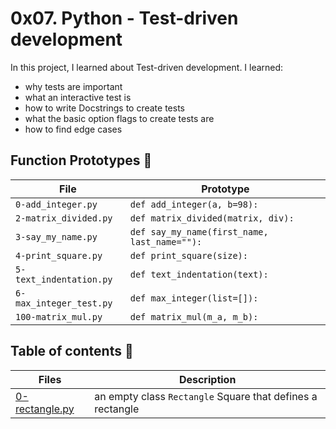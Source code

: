 # 0x07. Python - Test-driven development

In this project, I learned about Test-driven development. I learned:
- why tests are important
- what an interactive test is
- how to write Docstrings to create tests
- what the basic option flags to create tests are
- how to find edge cases


## Function Prototypes :memo:

| File                           | Prototype                                                                                                 |
| ------------------------------ | --------------------------------------------------------------------------------------------------------- |
| `0-add_integer.py`    | `def add_integer(a, b=98):`                                                                    |
| `2-matrix_divided.py`    | `def matrix_divided(matrix, div):`                                                                    |
| `3-say_my_name.py`    | `def say_my_name(first_name, last_name=""):`                                                                    |
| `4-print_square.py`    | `def print_square(size):`                                                                    |
| `5-text_indentation.py`    | `def text_indentation(text):`                                                                    |
| `6-max_integer_test.py`    | `def max_integer(list=[]):`                                                                    |
| `100-matrix_mul.py`    | `def matrix_mul(m_a, m_b):`                                                                    |


## Table of contents :book:
Files | Description
----- | -----------
[0-rectangle.py](./0-rectangle.py) | an empty class `Rectangle` Square that defines a rectangle
